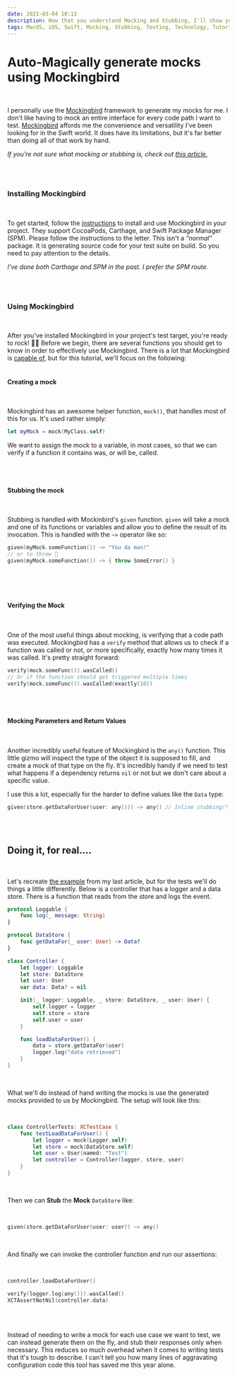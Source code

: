 ```yaml
---
date: 2021-03-04 10:13
description: Now that you understand Mocking and Stubbing, I'll show you how to avoid writing hand-rolled mocks using Mockingbird; an amazing framework that makes unit testing a breeze.
tags: MacOS, iOS, Swift, Mocking, Stubbing, Testing, Technology, Tutorial
---
```



# Auto-Magically generate mocks using Mockingbird
<br/>

I personally use the [Mockingbird](https://github.com/birdrides/mockingbird) framework to generate my mocks for me. I don't like having to mock an entire interface for every code path I want to test. [Mockingbird](https://github.com/birdrides/mockingbird) affords me the convenience and versatility I've been looking for in the Swift world. It does have its limitations, but it's far better than doing all of that work by hand.

_If you're not sure what mocking or stubbing is, check out [this article.](../mocking_and_stubbing)_

<br/>
<br/>

### Installing Mockingbird
<br/>

To get started, follow the [instructions](https://github.com/birdrides/mockingbird) to install and use Mockingbird in your project. They support CocoaPods, Carthage, and Swift Package Manager (SPM). Please follow the instructions to the letter. This isn't a _"normal"_ package. It is generating source code for your test suite on build. So you need to pay attention to the details.

_I've done both Carthage and SPM in the past. I prefer the SPM route._

<br/>
<br/>

### Using Mockingbird
<br/>

After you've installed Mockingbird in your project's test target, you're ready to rock! 🎸🎸 Before we begin, there are several functions you should get to know in order to effectively use Mockingbird. There is a lot that Mockingbird is [capable of](https://github.com/birdrides/mockingbird#usage), but for this tutorial, we'll focus on the following:
<br/>
<br/>

#### Creating a mock
<br/>

Mockingbird has an awesome helper function, `mock()`, that handles most of this for us. It's used rather simply:

```swift
let myMock = mock(MyClass.self)
```

We want to assign the mock to a variable, in most cases, so that we can verify if a function it contains was, or will be, called.

<br/>
<br/>


#### Stubbing the mock
<br/>


Stubbing is handled with Mockinbird's `given` function. `given` will take a mock and one of its functions or variables and allow you to define the result of its invocation. This is handled with the `~>` operator like so:

```swift 
given(myMock.someFunction()) ~> "You da man!"
// or to throw 🤯
given(myMock.someFunction()) ~> { throw SomeError() }
```
<br/>

<br/>
<br/>


#### Verifying the Mock
<br/>

One of the most useful things about mocking, is verifying that a code path was executed. Mockingbird has a `verify` method that allows us to check if a function was called or not, or more specifically, exactly how many times it was called. It's pretty straight forward:

```swift
verify(mock.someFunc()).wasCalled()
// Or if the function should get triggered multiple times
verify(mock.someFunc()).wasCalled(exactly(10))
```

<br/>
<br/>

#### Mocking Parameters and Return Values
<br/>

Another incredibly useful feature of Mockingbird is the `any()` function. This little gizmo will inspect the type of the object it is supposed to fill, and create a mock of that type on the fly. It's incredibly handy if we need to test what happens if a dependency returns `nil` or not but we don't care about a specific value.

I use this a lot, especially for the harder to define values like the `Data` type: 

```swift
given(store.getDataForUser(user: any())) ~> any() // Inline stubbing!!
```
<br/>
<br/>


## Doing it, for real....

<br/>

Let's recreate [the example](../mocking_and_stubbing) from my last article, but for the tests we'll do things a little differently. Below is a controller that has a logger and a data store. There is a function that reads from the store and logs the event.

```swift
protocol Loggable {
    func log(_ message: String)
}

protocol DataStore {
    func getDataFor(_ user: User) -> Data?
}

class Controller {
    let logger: Loggable
    let store: DataStore
    let user: User
    var data: Data? = nil

    init(_ logger: Loggable, _ store: DataStore, _ user: User) {
        self.logger = logger
        self.store = store
        self.user = user
    }

    func loadDataForUser() {
        data = store.getDataFor(user)
        logger.log("data retrieved")
    }
}
```
<br/>

What we'll do instead of hand writing the mocks is use the generated mocks provided to us by Mockingbird. The setup will look like this:

<br/>

```swift
class ControllerTests: XCTestCase {
    func testLoadDataForUser() {
        let logger = mock(Logger.self)
        let store = mock(DataStore.self)
        let user = User(named: "Test")
        let controller = Controller(logger, store, user)
    }
}
```

<br/>

Then we can **Stub** the **Mock** `DataStore` like:

<br/>

```swift
given(store.getDataForUser(user: user)) ~> any()
```

<br/>

And finally we can invoke the controller function and run our assertions:


<br/>

```swift
controller.loadDataForUser()

verify(logger.log(any())).wasCalled()
XCTAssertNotNil(controller.data)
```
<br/>
<br/>

Instead of needing to write a mock for each use case we want to test, we can instead generate them on the fly, and stub their responses only when necessary. This reduces so much overhead when it comes to writing tests that it's tough to describe. I can't tell you how many lines of aggravating configuration code this tool has saved me this year alone.


